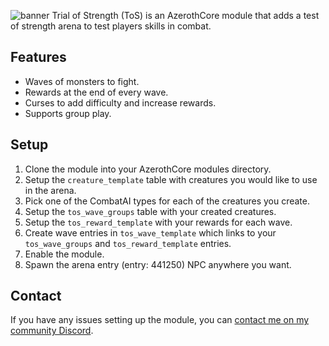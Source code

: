 ![banner](https://cdn.discordapp.com/attachments/740999436876120127/1168057693907460136/banner2.png?ex=6550617f&is=653dec7f&hm=94411fcc08408464d7c1276c97f7246c965550efa86291ccef073e796d8691f6&)
Trial of Strength (ToS) is an AzerothCore module that adds a test of strength arena to test players skills in combat.

## Features
- Waves of monsters to fight.
- Rewards at the end of every wave.
- Curses to add difficulty and increase rewards.
- Supports group play.

## Setup
1. Clone the module into your AzerothCore modules directory.
2. Setup the `creature_template` table with creatures you would like to use in the arena.
3. Pick one of the CombatAI types for each of the creatures you create.
4. Setup the `tos_wave_groups` table with your created creatures.
5. Setup the `tos_reward_template` with your rewards for each wave.
6. Create wave entries in `tos_wave_template` which links to your `tos_wave_groups` and `tos_reward_template` entries.
7. Enable the module.
8. Spawn the arena entry (entry: 441250) NPC anywhere you want.

## Contact
If you have any issues setting up the module, you can [contact me on my community Discord](https://discord.gg/xdVPGcpJ8C).
